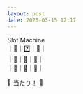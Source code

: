 ```yaml
---
layout: post
date: 2025-03-15 12:17
---
```


Slot Machine<br />
｜🤡｜7️⃣｜💎｜<br />
｜🍇｜🍇｜🍇｜<br />
｜💎｜🍒｜🤡｜<br />

🎉 当たり！ 🎉
